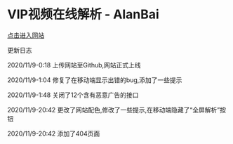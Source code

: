 # VIP视频在线解析 - AlanBai

[点击进入网站](https://bjm212501.github.io/vip-video-cracker/)

更新日志

2020/11/9-0:18 
上传网站至Github,网站正式上线

2020/11/9-1:04
修复了在移动端显示出错的bug,添加了一些提示

2020/11/9-1:48
关闭了12个含有恶意广告的接口

2020/11/9-20:42
更改了网站配色,修改了一些提示,在移动端隐藏了“全屏解析”按钮

2020/11/9-20:42
添加了404页面
